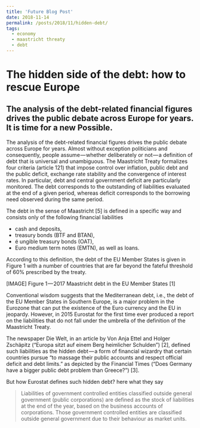 ```yaml
---
title: 'Future Blog Post'
date: 2018-11-14
permalink: /posts/2018/11/hidden-debt/
tags:
  - economy
  - maastricht threaty
  - debt
---
```


# The hidden side of the debt: how to rescue Europe
## The analysis of the debt-related financial figures drives the public debate across Europe for years. It is time for a new Possible.

The analysis of the debt-related financial figures drives the public debate across Europe for years. Almost without exception politicians and consequently, people assume — whether deliberately or not — a definition of debt that is universal and unambiguous. The Maastricht Treaty formalizes four criteria (article 121) that impose control over inflation, public debt and the public deficit, exchange rate stability and the convergence of interest rates. In particular, debt and central government deficit are particularly monitored. The debt corresponds to the outstanding of liabilities evaluated at the end of a given period, whereas deficit corresponds to the borrowing need observed during the same period.

The debt in the sense of Maastricht [5] is defined in a specific way and consists only of the following  financial liabilities
* cash and deposits,
* treasury bonds (BTF and BTAN),
* é ungible treasury bonds (OAT),
* Euro medium term notes (EMTN), as well as loans.

According to this definition, the debt of the EU Member States is given in Figure 1 with a number of countries that are far beyond the fateful threshold of 60% prescribed by the treaty.

[IMAGE]
Figure 1 — 2017 Maastricht debt in the EU Member States [1]

Conventional wisdom suggests that the Mediterranean debt, i.e., the debt of the EU Member States in Southern Europe, is a major problem in the Eurozone that can put the existence of the Euro currency and the EU in jeopardy. However, in 2015 Eurostat for the first time ever produced a report on the liabilities that do not fall under the umbrella of the definition of the Maastricht Treaty.

The newspaper Die Welt, in an article by Von Anja Ettel and Holger Zschäpitz (“Europa sitzt auf einem Berg heimlicher Schulden”) [2], defined such liabilities as the hidden debt — a form of financial wizardry that certain countries pursue “to massage their public accounts and respect official deficit and debt limits.” as depicted by the Financial Times (“Does Germany have a bigger public debt problem than Greece?”) [3].

But how Eurostat defines such hidden debt? here what they say

> Liabilities of government controlled entities classified outside general
> government (public corporations) are defined as the stock of liabilities at
> the end of the year, based on the business accounts of corporations. Those
> government controlled entities are classified outside general government due
> to their behaviour as market units. 
